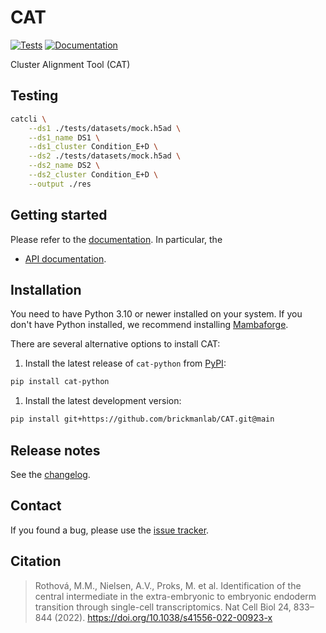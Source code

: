 # CAT

[![Tests][badge-tests]][link-tests]
[![Documentation][badge-docs]][link-docs]

[badge-tests]: https://img.shields.io/github/actions/workflow/status/matq007/CAT/test.yaml?branch=main
[link-tests]: https://github.com/brickmanlab/CAT/actions/workflows/test.yml
[badge-docs]: https://img.shields.io/readthedocs/CAT

Cluster Alignment Tool (CAT)

## Testing

```bash
catcli \
    --ds1 ./tests/datasets/mock.h5ad \
    --ds1_name DS1 \
    --ds1_cluster Condition_E+D \
    --ds2 ./tests/datasets/mock.h5ad \
    --ds2_name DS2 \
    --ds2_cluster Condition_E+D \
    --output ./res
```

## Getting started

Please refer to the [documentation][link-docs]. In particular, the

-   [API documentation][link-api].

## Installation

You need to have Python 3.10 or newer installed on your system. If you don't have
Python installed, we recommend installing [Mambaforge](https://github.com/conda-forge/miniforge#mambaforge).

There are several alternative options to install CAT:

1. Install the latest release of `cat-python` from [PyPI][link-pypi]:

```bash
pip install cat-python
```

1. Install the latest development version:

```bash
pip install git+https://github.com/brickmanlab/CAT.git@main
```

## Release notes

See the [changelog][changelog].

## Contact

If you found a bug, please use the [issue tracker][issue-tracker].

## Citation

> Rothová, M.M., Nielsen, A.V., Proks, M. et al. Identification of the central intermediate in the extra-embryonic to embryonic endoderm transition through single-cell transcriptomics. Nat Cell Biol 24, 833–844 (2022). https://doi.org/10.1038/s41556-022-00923-x

[issue-tracker]: https://github.com/matq007/CAT/issues
[changelog]: https://CAT.readthedocs.io/latest/changelog.html
[link-docs]: https://CAT.readthedocs.io
[link-api]: https://CAT.readthedocs.io/latest/api.html
[link-pypi]: https://pypi.org/project/CAT
